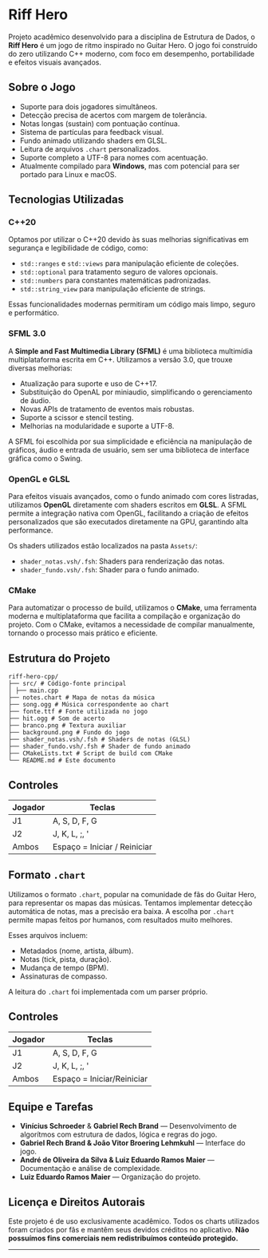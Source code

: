 # Riff Hero

Projeto acadêmico desenvolvido para a disciplina de Estrutura de Dados, o **Riff Hero** é um jogo de ritmo inspirado no Guitar Hero. O jogo foi construído do zero utilizando C++ moderno, com foco em desempenho, portabilidade e efeitos visuais avançados.

## Sobre o Jogo

- Suporte para dois jogadores simultâneos.
- Detecção precisa de acertos com margem de tolerância.
- Notas longas (sustain) com pontuação contínua.
- Sistema de partículas para feedback visual.
- Fundo animado utilizando shaders em GLSL.
- Leitura de arquivos `.chart` personalizados.
- Suporte completo a UTF-8 para nomes com acentuação.
- Atualmente compilado para **Windows**, mas com potencial para ser portado para Linux e macOS.

## Tecnologias Utilizadas

### C++20

Optamos por utilizar o C++20 devido às suas melhorias significativas em segurança e legibilidade de código, como:

- `std::ranges` e `std::views` para manipulação eficiente de coleções.
- `std::optional` para tratamento seguro de valores opcionais.
- `std::numbers` para constantes matemáticas padronizadas.
- `std::string_view` para manipulação eficiente de strings.

Essas funcionalidades modernas permitiram um código mais limpo, seguro e performático.

### SFML 3.0

A **Simple and Fast Multimedia Library (SFML)** é uma biblioteca multimídia multiplataforma escrita em C++. Utilizamos a versão 3.0, que trouxe diversas melhorias:

- Atualização para suporte e uso de C++17.
- Substituição do OpenAL por miniaudio, simplificando o gerenciamento de áudio.
- Novas APIs de tratamento de eventos mais robustas.
- Suporte a scissor e stencil testing.
- Melhorias na modularidade e suporte a UTF-8.

A SFML foi escolhida por sua simplicidade e eficiência na manipulação de gráficos, áudio e entrada de usuário, sem ser uma biblioteca de interface gráfica como o Swing.

### OpenGL e GLSL

Para efeitos visuais avançados, como o fundo animado com cores listradas, utilizamos **OpenGL** diretamente com shaders escritos em **GLSL**. A SFML permite a integração nativa com OpenGL, facilitando a criação de efeitos personalizados que são executados diretamente na GPU, garantindo alta performance.

Os shaders utilizados estão localizados na pasta `Assets/`:

- `shader_notas.vsh/.fsh`: Shaders para renderização das notas.
- `shader_fundo.vsh/.fsh`: Shader para o fundo animado.

### CMake

Para automatizar o processo de build, utilizamos o **CMake**, uma ferramenta moderna e multiplataforma que facilita a compilação e organização do projeto. Com o CMake, evitamos a necessidade de compilar manualmente, tornando o processo mais prático e eficiente.

## Estrutura do Projeto

```
riff-hero-cpp/
├── src/ # Código-fonte principal
│ ├── main.cpp
├── notes.chart # Mapa de notas da música
├── song.ogg # Música correspondente ao chart
├── fonte.ttf # Fonte utilizada no jogo
├── hit.ogg # Som de acerto
├── branco.png # Textura auxiliar
├── background.png # Fundo do jogo
├── shader_notas.vsh/.fsh # Shaders de notas (GLSL)
├── shader_fundo.vsh/.fsh # Shader de fundo animado
├── CMakeLists.txt # Script de build com CMake
└── README.md # Este documento
```

## Controles

| Jogador | Teclas |
|--------|--------|
| J1     | A, S, D, F, G |
| J2     | J, K, L, ;, ' |
| Ambos  | Espaço = Iniciar / Reiniciar |

## Formato `.chart`

Utilizamos o formato `.chart`, popular na comunidade de fãs do Guitar Hero, para representar os mapas das músicas. Tentamos implementar detecção automática de notas, mas a precisão era baixa. A escolha por `.chart` permite mapas feitos por humanos, com resultados muito melhores.

Esses arquivos incluem:

- Metadados (nome, artista, álbum).
- Notas (tick, pista, duração).
- Mudança de tempo (BPM).
- Assinaturas de compasso.

A leitura do `.chart` foi implementada com um parser próprio.

## Controles

| Jogador | Teclas                |
|---------|-----------------------|
| J1      | A, S, D, F, G         |
| J2      | J, K, L, ;, '         |
| Ambos   | Espaço = Iniciar/Reiniciar |

## Equipe e Tarefas

- **Vinícius Schroeder** & **Gabriel Rech Brand** — Desenvolvimento de algorítmos com estrutura de dados, lógica e regras do jogo.
- **Gabriel Rech Brand & João Vitor Broering Lehmkuhl** — Interface do jogo.
- **André de Oliveira da Silva & Luiz Eduardo Ramos Maier** — Documentação e análise de complexidade.
- **Luiz Eduardo Ramos Maier** — Organização do projeto.

## Licença e Direitos Autorais

Este projeto é de uso exclusivamente acadêmico. Todos os charts utilizados foram criados por fãs e mantêm seus devidos créditos no aplicativo.
**Não possuímos fins comerciais nem redistribuímos conteúdo protegido.**

---
